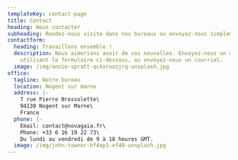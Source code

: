 ```yaml
---
templateKey: contact-page
title: Contact
heading: Nous contacter
subheading: Rendez-nous visite dans nos bureaux ou envoyez-nous simplement un message.
contactform:
  heading: Travaillons ensemble !
  description: Nous aimerions avoir de vos nouvelles. Envoyez-nous un message en
    utilisant le formulaire ci-dessous, ou envoyez-nous un courriel.
  image: /img/annie-spratt-qckxruozjrg-unsplash.jpg
office:
  tagline: Notre bureau
  location: Nogent sur marne
  address: |-
    7﻿ rue Pierre Brossolette\
    9﻿4130 Nogent sur Marne\
    France
  phone: |-
    Email: contact@novagaia.fr\
    Phone: +33 6 16 19 22 73\
    Du lundi au vendredi de 9 à 18 heures GMT.
  image: /img/john-towner-hf4ap1-ef40-unsplash.jpg
---
```

